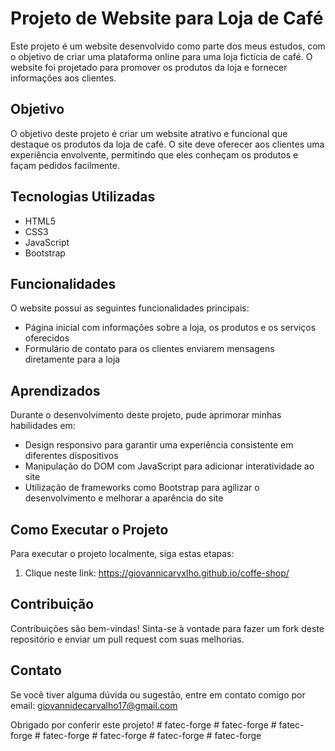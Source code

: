 # Projeto de Website para Loja de Café

Este projeto é um website desenvolvido como parte dos meus estudos, com o objetivo de criar uma plataforma online para uma loja fictícia de café. O website foi projetado para promover os produtos da loja e fornecer informações aos clientes.

## Objetivo

O objetivo deste projeto é criar um website atrativo e funcional que destaque os produtos da loja de café. O site deve oferecer aos clientes uma experiência envolvente, permitindo que eles conheçam os produtos e façam pedidos facilmente.

## Tecnologias Utilizadas

- HTML5
- CSS3
- JavaScript
- Bootstrap

## Funcionalidades

O website possui as seguintes funcionalidades principais:

- Página inicial com informações sobre a loja, os produtos e os serviços oferecidos
- Formulário de contato para os clientes enviarem mensagens diretamente para a loja

## Aprendizados

Durante o desenvolvimento deste projeto, pude aprimorar minhas habilidades em:

- Design responsivo para garantir uma experiência consistente em diferentes dispositivos
- Manipulação do DOM com JavaScript para adicionar interatividade ao site
- Utilização de frameworks como Bootstrap para agilizar o desenvolvimento e melhorar a aparência do site

## Como Executar o Projeto

Para executar o projeto localmente, siga estas etapas:

1. Clique neste link: https://giovannicarvxlho.github.io/coffe-shop/

## Contribuição

Contribuições são bem-vindas! Sinta-se à vontade para fazer um fork deste repositório e enviar um pull request com suas melhorias.

## Contato

Se você tiver alguma dúvida ou sugestão, entre em contato comigo por email: giovannidecarvalho17@gmail.com

Obrigado por conferir este projeto!
#   f a t e c - f o r g e  
 #   f a t e c - f o r g e  
 #   f a t e c - f o r g e  
 #   f a t e c - f o r g e  
 #   f a t e c - f o r g e  
 #   f a t e c - f o r g e  
 #   f a t e c - f o r g e  
 